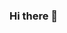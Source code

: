 ### Hi there 👋

<!--
# **Presentación**

## Estudios

## Trabajos


## Preview de lo que hay mas abajo

|  |  |  |  |
| :-: | :-: | :-: | :-: |
| [**Proyectos**](#proyectos-realizados) | [**Lenguajes de programación**](#lenguajes-de-programación) | [**Programas de desarrollo**](#programas-de-desarrollo) | [**Contacto**](#contacto) |

# **Proyectos realizados**

(pequeña descripción y enlace a exe)

# **Lenguajes de programación** 

(Proyectos donde los he utilizado)

# **Programas de desarrollo** 

(Proyectos donde los he utilizado)

# **Contacto** 

-->
<!--
IDEAS
    Poner solo la pestaña de proyectos y poner en cada uno que herramientas he utilizado asi como el lenguaje de programacion en el que está hecho.
DESPLEGABLE
    <details>
    <summary>titulo</summary>

    Detalles

    </details>

Salto de linea -> <br>
-->
